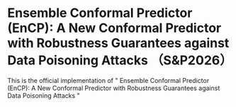 # Ensemble Conformal Predictor (EnCP): A New Conformal Predictor with Robustness Guarantees against Data Poisoning Attacks （S&P2026）
This is the official implementation of " Ensemble Conformal Predictor (EnCP): A New Conformal Predictor with Robustness Guarantees against Data Poisoning Attacks "

